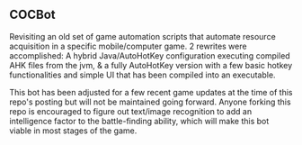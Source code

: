 ## COCBot
Revisiting an old set of game automation scripts that automate resource acquisition in a specific mobile/computer game. 2 rewrites were accomplished: A hybrid Java/AutoHotKey configuration executing compiled AHK files from the jvm, &amp; a fully AutoHotKey version with a few basic hotkey functionalities and simple UI that has been compiled into an executable.

This bot has been adjusted for a few recent game updates at the time of this repo's posting but will not be maintained going forward. Anyone forking this repo is encouraged to figure out text/image recognition to add an intelligence factor to the battle-finding ability, which will make this bot viable in most stages of the game.
